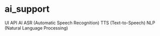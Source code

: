# ai_support
UI 
API AI
ASR (Automatic Speech Recognition)
TTS (Text-to-Speech) 
NLP (Natural Language Processing)
